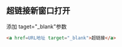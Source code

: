 <!--
 * @Description: 
 * @Version: 1.0
 * @Author: DaLao
 * @Email: dalao_li@163.com
 * @Date: 2021-04-04 16:33:48
 * @LastEditors: DaLao
 * @LastEditTime: 2021-11-07 00:51:56
-->


## 超链接新窗口打开

添加 taget="_blank"参数

```html
<a href=URL地址 target="_blank">超链接</a>
```